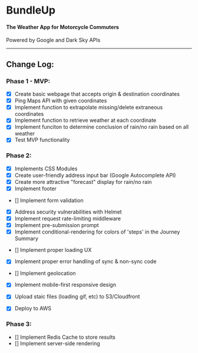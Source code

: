 # BundleUp
#### The Weather App for Motorcycle Commuters
<p>Powered by Google and Dark Sky APIs</p>

***

## Change Log:

### Phase 1 - MVP: 
- [x] Create basic webpage that accepts origin & destination coordinates
- [x] Ping Maps API with given coordinates 
- [x] Implement function to extrapolate missing/delete extraneous coordinates
- [x] Implement function to retrieve weather at each coordinate 
- [x] Implement funciton to determine conclusion of rain/no rain based on all weather
- [x] Test MVP functionality

### Phase 2:  

- [x] Implements CSS Modules
- [x] Create user-friendly address input bar (Google Autocomplete API)
- [x] Create more attractive "forecast" display for rain/no rain
- [x] Implement footer
- [] Implement form validation
- [x] Address security vulnerabilities with Helmet
- [x] Implement request rate-limiting middleware
- [x] Implement pre-submission prompt
- [x] Implement conditional-rendering for colors of 'steps' in the Journey Summary
- [] Implement proper loading UX
- [x] Implement proper error handling of sync & non-sync code

- [] Implement geolocation
- [x] Implement mobile-first responsive design
- [x] Upload staic files (loading gif, etc) to S3/Cloudfront

- [x] Deploy to AWS

### Phase 3:
- [] Implement Redis Cache to store results
- [] Implement server-side rendering
